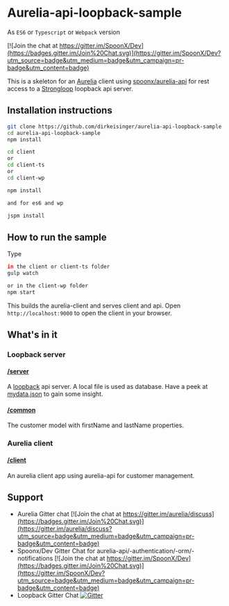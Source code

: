 # Aurelia-api-loopback-sample

As `ES6` or `Typescript` or `Webpack` version

[![Join the chat at https://gitter.im/SpoonX/Dev](https://badges.gitter.im/Join%20Chat.svg)](https://gitter.im/SpoonX/Dev?utm_source=badge&utm_medium=badge&utm_campaign=pr-badge&utm_content=badge)

This is a skeleton for an [Aurelia](http://aurelia.io/) client using [spoonx/aurelia-api](https://github.com/SpoonX/aurelia-api) for rest access to a [Strongloop](http://loopback.io/) loopback api server.

## Installation instructions

```sh
git clone https://github.com/dirkeisinger/aurelia-api-loopback-sample
cd aurelia-api-loopback-sample
npm install

cd client
or
cd client-ts
or
cd client-wp

npm install

and for es6 and wp

jspm install
```

## How to run the sample

Type

```sh
in the client or client-ts folder
gulp watch

or in the client-wp folder
npm start
```

This builds the aurelia-client and serves client and api. Open `http://localhost:9000` to open the client in your browser.

## What's in it

### Loopback server

#### [/server](/server)

A [loopback](https://docs.strongloop.com/display/public/LB/LoopBack) api server. A local file is used as database. Have a peek at [mydata.json](mydata.json) to gain some insight.

#### [/common](/common)

The customer model with firstName and lastName properties.

### Aurelia client

#### [/client](/client)

An aurelia client app using aurelia-api for customer management.

## Support

- Aurelia Gitter chat [![Join the chat at https://gitter.im/aurelia/discuss](https://badges.gitter.im/Join%20Chat.svg)](https://gitter.im/aurelia/discuss?utm_source=badge&utm_medium=badge&utm_campaign=pr-badge&utm_content=badge)
- Spoonx/Dev Gitter Chat for aurelia-api/-authentication/-orm/-notifications [![Join the chat at https://gitter.im/SpoonX/Dev](https://badges.gitter.im/Join%20Chat.svg)](https://gitter.im/SpoonX/Dev?utm_source=badge&utm_medium=badge&utm_campaign=pr-badge&utm_content=badge)
- Loopback Gitter Chat [![Gitter](https://badges.gitter.im/Join%20Chat.svg)](https://gitter.im/strongloop/loopback?utm_source=badge&utm_medium=badge&utm_campaign=pr-badge&utm_content=badge)
